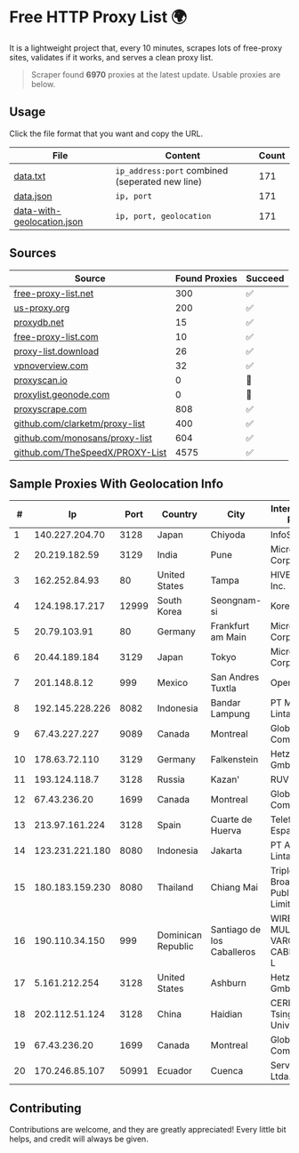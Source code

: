 
# Free HTTP Proxy List 🌍

It is a lightweight project that, every 10 minutes, scrapes lots of free-proxy sites, validates if it works, and serves a clean proxy list.


> Scraper found **6970** proxies at the latest update. Usable proxies are below.

## Usage

Click the file format that you want and copy the URL.


|File|Content|Count|
|----|-------|-----|
|[data.txt](https://raw.githubusercontent.com/themiralay/Proxy-List-World/master/data.txt)|`ip_address:port` combined (seperated new line)|171|
|[data.json](https://raw.githubusercontent.com/themiralay/Proxy-List-World/master/data.json)|`ip, port`|171|
|[data-with-geolocation.json](https://raw.githubusercontent.com/themiralay/Proxy-List-World/master/data-with-geolocation.json)|`ip, port, geolocation`|171|

## Sources

|Source|Found Proxies|Succeed|
|------|-------------|-------|
|[free-proxy-list.net](https://free-proxy-list.net)|300|✅|
|[us-proxy.org](https://www.us-proxy.org)|200|✅|
|[proxydb.net](http://proxydb.net)|15|✅|
|[free-proxy-list.com](https://free-proxy-list.com/?page=&port=&type%5B%5D=http&type%5B%5D=https&up_time=0&search=Search)|10|✅|
|[proxy-list.download](https://www.proxy-list.download/HTTP)|26|✅|
|[vpnoverview.com](https://vpnoverview.com/privacy/anonymous-browsing/free-proxy-servers)|32|✅|
|[proxyscan.io](https://www.proxyscan.io)|0|🚫|
|[proxylist.geonode.com](https://proxylist.geonode.com/api/proxy-list?limit=300&page=1&sort_by=lastChecked&sort_type=desc&protocols=http,https)|0|🚫|
|[proxyscrape.com](https://api.proxyscrape.com/v2/?request=displayproxies&protocol=http&timeout=10000&country=all&ssl=all&anonymity=all)|808|✅|
|[github.com/clarketm/proxy-list](https://raw.githubusercontent.com/clarketm/proxy-list/master/proxy-list-raw.txt)|400|✅|
|[github.com/monosans/proxy-list](https://raw.githubusercontent.com/monosans/proxy-list/main/proxies/http.txt)|604|✅|
|[github.com/TheSpeedX/PROXY-List](https://raw.githubusercontent.com/TheSpeedX/PROXY-List/master/http.txt)|4575|✅|


## Sample Proxies With Geolocation Info

|#|Ip|Port|Country|City|Internet Service Provider|
|-|--|----|-------|----|-------------------------|
|1|140.227.204.70|3128|Japan|Chiyoda|InfoSphere|
|2|20.219.182.59|3129|India|Pune|Microsoft Corporation|
|3|162.252.84.93|80|United States|Tampa|HIVELOCITY, Inc.|
|4|124.198.17.217|12999|South Korea|Seongnam-si|Korea Telecom|
|5|20.79.103.91|80|Germany|Frankfurt am Main|Microsoft Corporation|
|6|20.44.189.184|3129|Japan|Tokyo|Microsoft Corporation|
|7|201.148.8.12|999|Mexico|San Andres Tuxtla|Operbes|
|8|192.145.228.226|8082|Indonesia|Bandar Lampung|PT Mandala Lintas Nusa|
|9|67.43.227.227|9089|Canada|Montreal|GloboTech Communications|
|10|178.63.72.110|3129|Germany|Falkenstein|Hetzner Online GmbH|
|11|193.124.118.7|3128|Russia|Kazan'|RUVDS|
|12|67.43.236.20|1699|Canada|Montreal|GloboTech Communications|
|13|213.97.161.224|3128|Spain|Cuarte de Huerva|Telefonica de Espana SAU|
|14|123.231.221.180|8080|Indonesia|Jakarta|PT Aplikanusa Lintasarta|
|15|180.183.159.230|8080|Thailand|Chiang Mai|Triple T Broadband Public Company Limited|
|16|190.110.34.150|999|Dominican Republic|Santiago de los Caballeros|WIRELESS MULTI SERVICE VARGAS CABRERA, S. R. L|
|17|5.161.212.254|3128|United States|Ashburn|Hetzner Online GmbH|
|18|202.112.51.124|3128|China|Haidian|CERNET2 IX at Tsinghua University|
|19|67.43.236.20|1699|Canada|Montreal|GloboTech Communications|
|20|170.246.85.107|50991|Ecuador|Cuenca|Servicable Cia. Ltda.|



## Contributing

Contributions are welcome, and they are greatly appreciated! Every
little bit helps, and credit will always be given.


